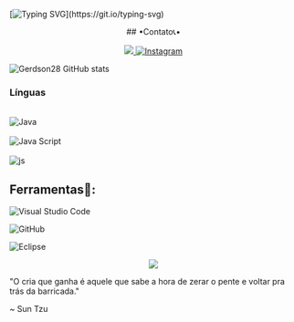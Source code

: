 [![Typing SVG](https://readme-typing-svg.herokuapp.com/?color=F8F8FF&size=35&center=true&vCenter=true&width=1000&lines=hello,+my+name+is+Gerdson+Costa;I'm+eighteen+years+old+and+i+study+at+the+IFCE;*+Welcome+to+My+Profile+*)](https://git.io/typing-svg)
 
<center>

<div aling="center">
## •Contato📞•


  <a href="mailto: gerdsoncosta999@gmail.com" target="_blank"><img src= "https://img.shields.io/badge/Gmail-D14836?style=for-the-badge&logo=gmail&logoColor=white" />
 [![Instagram](https://img.shields.io/badge/Instagram-E4405F?style=for-the-badge&logo=instagram&logoColor=white)](https://instagram.com/only.gc_?utm_source=qr&igshid=MzNlNGNkZWQ4Mg%3D%3D)
</center>
  
  ![Gerdson28 GitHub stats](https://github-readme-stats.vercel.app/api?username=Gerdson28&show_icons=true&theme=tokyonight)

</div>

### Línguas 

<div style="display: inline_block"><br/>
  <img aling="center" alt="Java" src="https://img.shields.io/badge/Java-ED8B00?style=for-the-badge&logo=openjdk&logoColor=white" />
  </div>
  <div style="display: inline_block"><br/>
  <img aling="center" alt="Java Script" src="https://img.shields.io/badge/JavaScript-323330?style=for-the-badge&logo=javascript&logoColor=F7DF1E" />
  </div>
  <div style="display: inline_block"><br/>
  
  </div>
    <img align="center" alt="js" src="https://img.shields.io/badge/html5-%23E34F26.svg?style=for-the-badge&logo=html5&logoColor=white" />
  </div><br/>

## Ferramentas🧰:

![Visual Studio Code](https://img.shields.io/badge/Visual%20Studio%20Code-0078d7.svg?style=for-the-badge&logo=visual-studio-code&logoColor=white)

![GitHub](https://img.shields.io/badge/github-%23121011.svg?style=for-the-badge&logo=github&logoColor=white)

![Eclipse](https://img.shields.io/badge/Eclipse-2C2255?style=for-the-badge&logo=eclipse&logoColor=white) 

<p align="center"> 
   <img src="https://github-profile-trophy.vercel.app/?username=Gerdson28&theme=dark&row=2&no-bg=true&column=3&margin-w=15&margin-h=15" /> 
 </p>

 "O cria que ganha é aquele que sabe a hora de zerar o pente e voltar pra trás da barricada."

~ Sun Tzu
